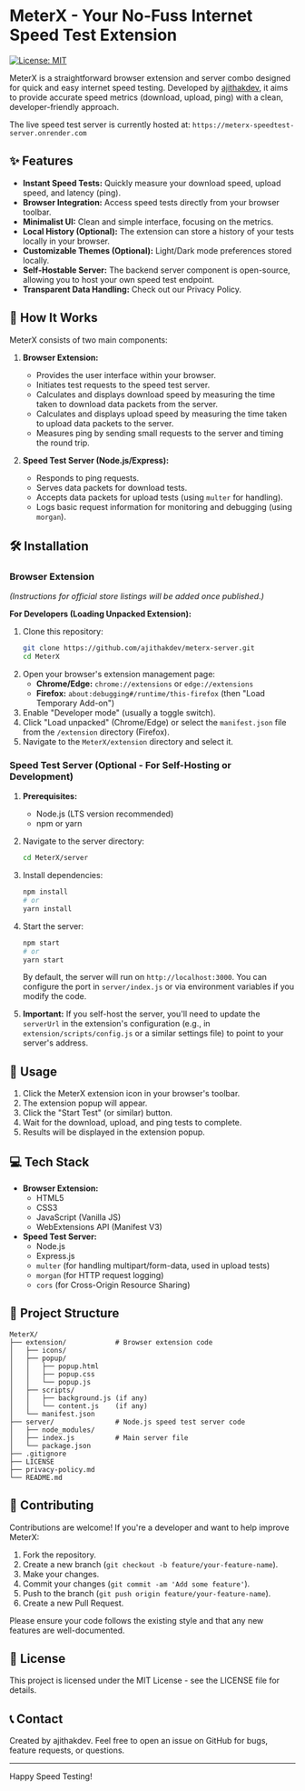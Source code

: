# MeterX - Your No-Fuss Internet Speed Test Extension

[![License: MIT](https://img.shields.io/badge/License-MIT-yellow.svg)](https://opensource.org/licenses/MIT)
<!-- Add other badges as you see fit: e.g., version, build status, store links -->
<!-- [![Chrome Web Store](https://img.shields.io/chrome-web-store/v/YOUR_EXTENSION_ID?label=Chrome%20Web%20Store)](https://chrome.google.com/webstore/detail/YOUR_EXTENSION_ID) -->
<!-- [![Firefox Add-ons](https://img.shields.io/amo/v/YOUR_ADDON_SLUG?label=Firefox%20Add-ons)](https://addons.mozilla.org/en-US/firefox/addon/YOUR_ADDON_SLUG/) -->

MeterX is a straightforward browser extension and server combo designed for quick and easy internet speed testing. Developed by [ajithakdev](https://github.com/ajithakdev), it aims to provide accurate speed metrics (download, upload, ping) with a clean, developer-friendly approach.

The live speed test server is currently hosted at: `https://meterx-speedtest-server.onrender.com`

## ✨ Features

*   **Instant Speed Tests:** Quickly measure your download speed, upload speed, and latency (ping).
*   **Browser Integration:** Access speed tests directly from your browser toolbar.
*   **Minimalist UI:** Clean and simple interface, focusing on the metrics.
*   **Local History (Optional):** The extension can store a history of your tests locally in your browser.
*   **Customizable Themes (Optional):** Light/Dark mode preferences stored locally.
*   **Self-Hostable Server:** The backend server component is open-source, allowing you to host your own speed test endpoint.
*   **Transparent Data Handling:** Check out our Privacy Policy.

## 🚀 How It Works

MeterX consists of two main components:

1.  **Browser Extension:**
    *   Provides the user interface within your browser.
    *   Initiates test requests to the speed test server.
    *   Calculates and displays download speed by measuring the time taken to download data packets from the server.
    *   Calculates and displays upload speed by measuring the time taken to upload data packets to the server.
    *   Measures ping by sending small requests to the server and timing the round trip.

2.  **Speed Test Server (Node.js/Express):**
    *   Responds to ping requests.
    *   Serves data packets for download tests.
    *   Accepts data packets for upload tests (using `multer` for handling).
    *   Logs basic request information for monitoring and debugging (using `morgan`).

## 🛠️ Installation

### Browser Extension

*(Instructions for official store listings will be added once published.)*

**For Developers (Loading Unpacked Extension):**

1.  Clone this repository:
    ```bash
    git clone https://github.com/ajithakdev/meterx-server.git
    cd MeterX
    ```
2.  Open your browser's extension management page:
    *   **Chrome/Edge:** `chrome://extensions` or `edge://extensions`
    *   **Firefox:** `about:debugging#/runtime/this-firefox` (then "Load Temporary Add-on")
3.  Enable "Developer mode" (usually a toggle switch).
4.  Click "Load unpacked" (Chrome/Edge) or select the `manifest.json` file from the `/extension` directory (Firefox).
5.  Navigate to the `MeterX/extension` directory and select it.

### Speed Test Server (Optional - For Self-Hosting or Development)

1.  **Prerequisites:**
    *   Node.js (LTS version recommended)
    *   npm or yarn

2.  Navigate to the server directory:
    ```bash
    cd MeterX/server
    ```

3.  Install dependencies:
    ```bash
    npm install
    # or
    yarn install
    ```

4.  Start the server:
    ```bash
    npm start
    # or
    yarn start
    ```
    By default, the server will run on `http://localhost:3000`. You can configure the port in `server/index.js` or via environment variables if you modify the code.

5.  **Important:** If you self-host the server, you'll need to update the `serverUrl` in the extension's configuration (e.g., in `extension/scripts/config.js` or a similar settings file) to point to your server's address.

## 📖 Usage

1.  Click the MeterX extension icon in your browser's toolbar.
2.  The extension popup will appear.
3.  Click the "Start Test" (or similar) button.
4.  Wait for the download, upload, and ping tests to complete.
5.  Results will be displayed in the extension popup.

## 💻 Tech Stack

*   **Browser Extension:**
    *   HTML5
    *   CSS3
    *   JavaScript (Vanilla JS)
    *   WebExtensions API (Manifest V3)
*   **Speed Test Server:**
    *   Node.js
    *   Express.js
    *   `multer` (for handling multipart/form-data, used in upload tests)
    *   `morgan` (for HTTP request logging)
    *   `cors` (for Cross-Origin Resource Sharing)

## 📂 Project Structure

```
MeterX/
├── extension/            # Browser extension code
│   ├── icons/
│   ├── popup/
│   │   ├── popup.html
│   │   ├── popup.css
│   │   └── popup.js
│   ├── scripts/
│   │   ├── background.js (if any)
│   │   └── content.js    (if any)
│   └── manifest.json
├── server/               # Node.js speed test server code
│   ├── node_modules/
│   ├── index.js          # Main server file
│   └── package.json
├── .gitignore
├── LICENSE
├── privacy-policy.md
└── README.md
```

## 🤝 Contributing

Contributions are welcome! If you're a developer and want to help improve MeterX:

1.  Fork the repository.
2.  Create a new branch (`git checkout -b feature/your-feature-name`).
3.  Make your changes.
4.  Commit your changes (`git commit -am 'Add some feature'`).
5.  Push to the branch (`git push origin feature/your-feature-name`).
6.  Create a new Pull Request.

Please ensure your code follows the existing style and that any new features are well-documented.

## 📜 License

This project is licensed under the MIT License - see the LICENSE file for details.

## 📞 Contact

Created by ajithakdev. Feel free to open an issue on GitHub for bugs, feature requests, or questions.

---

Happy Speed Testing!